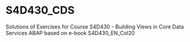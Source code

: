 # S4D430_CDS
Solutions of Exercises for Course S4D430 - Building Views in Core Data Services ABAP based on e-book S4D430_EN_Col20 
